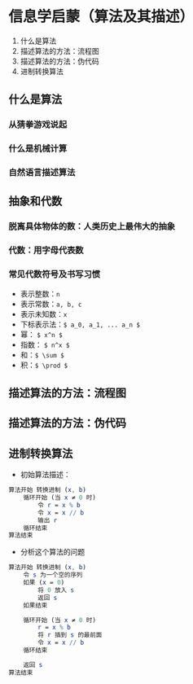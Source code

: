 # 信息学启蒙（算法及其描述）

1. 什么是算法
1. 描述算法的方法：流程图
1. 描述算法的方法：伪代码
1. 进制转换算法

		
## 什么是算法

### 从猜拳游戏说起     <!-- .element: class="fragment highlight-current-red" data-fragment-index="1" -->
### 什么是机械计算     <!-- .element: class="fragment highlight-current-red" data-fragment-index="2" -->
### 自然语言描述算法   <!-- .element: class="fragment highlight-current-red" data-fragment-index="3" -->

		
## 抽象和代数

### 脱离具体物体的数：人类历史上最伟大的抽象   <!-- .element: class="fragment highlight-current-red" data-fragment-index="1" -->

### 代数：用字母代表数   <!-- .element: class="fragment highlight-current-red" data-fragment-index="2" -->

	
### 常见代数符号及书写习惯

- 表示整数：`n`
- 表示常数：`a, b, c`
- 表示未知数：`x`
- 下标表示法：`$ a_0, a_1, ... a_n $`
- 幂： `$ x^n $`
- 指数： `$ n^x $`
- 和：`$ \sum $`
- 积：`$ \prod $`

		
## 描述算法的方法：流程图

		
## 描述算法的方法：伪代码

		
## 进制转换算法

- 初始算法描述：

```mathematica []
算法开始 转换进制 (x, b)
    循环开始 (当 x ≠ 0 时)
        令 r = x % b
        令 x = x // b
        输出 r
    循环结束
算法结束
```

	
- 分析这个算法的问题

```mathematica []
算法开始 转换进制 (x, b)
    令 s 为一个空的序列
    如果 (x = 0)
        将 0 放入 s
        返回 s
    如果结束

    循环开始 (当 x ≠ 0 时)
        r = x % b
        将 r 插到 s 的最前面
        令 x = x // b
    循环结束

    返回 s
算法结束
```

